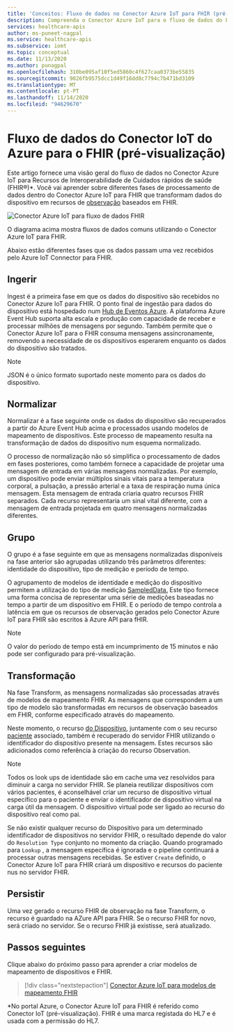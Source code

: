 ```yaml
---
title: 'Conceitos: Fluxo de dados no Conector Azure IoT para FHIR (pré-visualização) recurso da API Azure para FHIR'
description: Compreenda o Conector Azure IoT para o fluxo de dados do FHIR (pré-visualização). Azure IoT Connector for FHIR (pré-visualização) ingere, normaliza, grupos, transforma e persiste dados IoMT para Azure API para FHIR.
services: healthcare-apis
author: ms-puneet-nagpal
ms.service: healthcare-apis
ms.subservice: iomt
ms.topic: conceptual
ms.date: 11/13/2020
ms.author: punagpal
ms.openlocfilehash: 310be095af10f5ed5860c4f627caa0373be55835
ms.sourcegitcommit: 9826fb9575dcc1d49f16dd8c7794c7b471bd3109
ms.translationtype: MT
ms.contentlocale: pt-PT
ms.lasthandoff: 11/14/2020
ms.locfileid: "94629670"
---
```

# <a name="azure-iot-connector-for-fhir-preview-data-flow"></a>Fluxo de dados do Conector IoT do Azure para o FHIR (pré-visualização)

Este artigo fornece uma visão geral do fluxo de dados no Conector Azure IoT para Recursos de Interoperabilidade de Cuidados rápidos de saúde (FHIR&#174;)*. Você vai aprender sobre diferentes fases de processamento de dados dentro do Conector Azure IoT para FHIR que transformam dados do dispositivo em recursos de [observação](https://www.hl7.org/fhir/observation.html) baseados em FHIR.

![Conector Azure IoT para fluxo de dados FHIR](media/concepts-iot-data-flow/iot-connector-data-flow.png)

O diagrama acima mostra fluxos de dados comuns utilizando o Conector Azure IoT para FHIR. 

Abaixo estão diferentes fases que os dados passam uma vez recebidos pelo Azure IoT Connector para FHIR.

## <a name="ingest"></a>Ingerir
Ingest é a primeira fase em que os dados do dispositivo são recebidos no Conector Azure IoT para FHIR. O ponto final de ingestão para dados do dispositivo está hospedado num [Hub de Eventos Azure](../event-hubs/index.yml). A plataforma Azure Event Hub suporta alta escala e produção com capacidade de receber e processar milhões de mensagens por segundo. Também permite que o Conector Azure IoT para o FHIR consuma mensagens assíncronamente, removendo a necessidade de os dispositivos esperarem enquanto os dados do dispositivo são tratados.

> [!NOTE]
> JSON é o único formato suportado neste momento para os dados do dispositivo.

## <a name="normalize"></a>Normalizar
Normalizar é a fase seguinte onde os dados do dispositivo são recuperados a partir do Azure Event Hub acima e processados usando modelos de mapeamento de dispositivos. Este processo de mapeamento resulta na transformação de dados do dispositivo num esquema normalizado. 

O processo de normalização não só simplifica o processamento de dados em fases posteriores, como também fornece a capacidade de projetar uma mensagem de entrada em várias mensagens normalizadas. Por exemplo, um dispositivo pode enviar múltiplos sinais vitais para a temperatura corporal, a pulsação, a pressão arterial e a taxa de respiração numa única mensagem. Esta mensagem de entrada criaria quatro recursos FHIR separados. Cada recurso representaria um sinal vital diferente, com a mensagem de entrada projetada em quatro mensagens normalizadas diferentes.

## <a name="group"></a>Grupo
O grupo é a fase seguinte em que as mensagens normalizadas disponíveis na fase anterior são agrupadas utilizando três parâmetros diferentes: identidade do dispositivo, tipo de medição e período de tempo.

O agrupamento de modelos de identidade e medição do dispositivo permitem a utilização do tipo de medição [SampledData.](https://www.hl7.org/fhir/datatypes.html#SampledData) Este tipo fornece uma forma concisa de representar uma série de medições baseadas no tempo a partir de um dispositivo em FHIR. E o período de tempo controla a latência em que os recursos de observação gerados pelo Conector Azure IoT para FHIR são escritos à Azure API para fHIR.

> [!NOTE]
> O valor do período de tempo está em incumprimento de 15 minutos e não pode ser configurado para pré-visualização.

## <a name="transform"></a>Transformação
Na fase Transform, as mensagens normalizadas são processadas através de modelos de mapeamento FHIR. As mensagens que correspondem a um tipo de modelo são transformadas em recursos de observação baseados em FHIR, conforme especificado através do mapeamento.

Neste momento, o recurso [do Dispositivo,](https://www.hl7.org/fhir/device.html) juntamente com o seu recurso [paciente](https://www.hl7.org/fhir/patient.html) associado, também é recuperado do servidor FHIR utilizando o identificador do dispositivo presente na mensagem. Estes recursos são adicionados como referência à criação do recurso Observation.

> [!NOTE]
> Todos os look ups de identidade são em cache uma vez resolvidos para diminuir a carga no servidor FHIR. Se planeia reutilizar dispositivos com vários pacientes, é aconselhável criar um recurso de dispositivo virtual específico para o paciente e enviar o identificador de dispositivo virtual na carga útil da mensagem. O dispositivo virtual pode ser ligado ao recurso do dispositivo real como pai.

Se não existir qualquer recurso do Dispositivo para um determinado identificador de dispositivos no servidor FHIR, o resultado depende do valor do `Resolution Type` conjunto no momento da criação. Quando programado para `Lookup` , a mensagem específica é ignorada e o pipeline continuará a processar outras mensagens recebidas. Se estiver `Create` definido, o Conector Azure IoT para FHIR criará um dispositivo e recursos do paciente nus no servidor FHIR.  

## <a name="persist"></a>Persistir
Uma vez gerado o recurso FHIR de observação na fase Transform, o recurso é guardado na AZure API para FHIR. Se o recurso FHIR for novo, será criado no servidor. Se o recurso FHIR já existisse, será atualizado.

## <a name="next-steps"></a>Passos seguintes

Clique abaixo do próximo passo para aprender a criar modelos de mapeamento de dispositivos e FHIR.

>[!div class="nextstepaction"]
>[Conector Azure IoT para modelos de mapeamento FHIR](iot-mapping-templates.md)

*No portal Azure, o Conector Azure IoT para FHIR é referido como Conector IoT (pré-visualização). FHIR é uma marca registada do HL7 e é usada com a permissão do HL7. 
